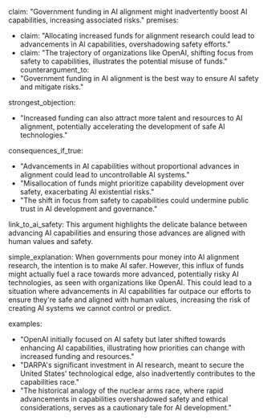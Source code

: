 claim: "Government funding in AI alignment might inadvertently boost AI capabilities, increasing associated risks."
premises:
  - claim: "Allocating increased funds for alignment research could lead to advancements in AI capabilities, overshadowing safety efforts."
  - claim: "The trajectory of organizations like OpenAI, shifting focus from safety to capabilities, illustrates the potential misuse of funds."
counterargument_to:
  - "Government funding in AI alignment is the best way to ensure AI safety and mitigate risks."

strongest_objection:
  - "Increased funding can also attract more talent and resources to AI alignment, potentially accelerating the development of safe AI technologies."

consequences_if_true:
  - "Advancements in AI capabilities without proportional advances in alignment could lead to uncontrollable AI systems."
  - "Misallocation of funds might prioritize capability development over safety, exacerbating AI existential risks."
  - "The shift in focus from safety to capabilities could undermine public trust in AI development and governance."

link_to_ai_safety: This argument highlights the delicate balance between advancing AI capabilities and ensuring those advances are aligned with human values and safety.

simple_explanation: When governments pour money into AI alignment research, the intention is to make AI safer. However, this influx of funds might actually fuel a race towards more advanced, potentially risky AI technologies, as seen with organizations like OpenAI. This could lead to a situation where advancements in AI capabilities far outpace our efforts to ensure they're safe and aligned with human values, increasing the risk of creating AI systems we cannot control or predict.

examples:
  - "OpenAI initially focused on AI safety but later shifted towards enhancing AI capabilities, illustrating how priorities can change with increased funding and resources."
  - "DARPA's significant investment in AI research, meant to secure the United States' technological edge, also inadvertently contributes to the capabilities race."
  - "The historical analogy of the nuclear arms race, where rapid advancements in capabilities overshadowed safety and ethical considerations, serves as a cautionary tale for AI development."